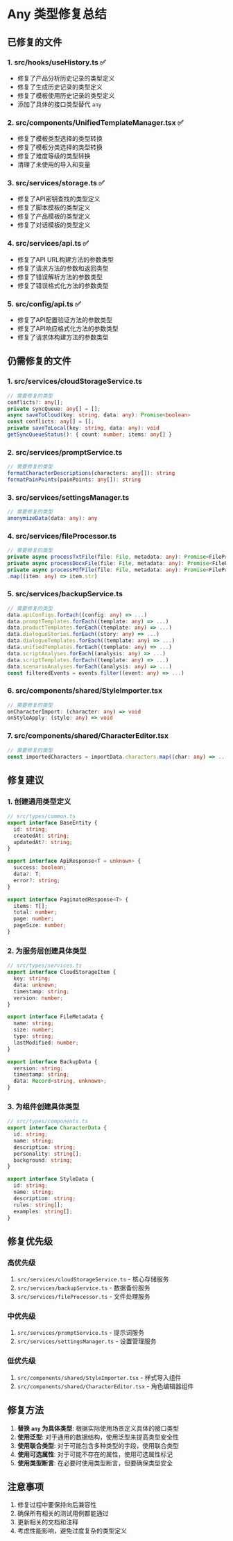 # Any 类型修复总结

## 已修复的文件

### 1. src/hooks/useHistory.ts ✅
- 修复了产品分析历史记录的类型定义
- 修复了生成历史记录的类型定义  
- 修复了模板使用历史记录的类型定义
- 添加了具体的接口类型替代 `any`

### 2. src/components/UnifiedTemplateManager.tsx ✅
- 修复了模板类型选择的类型转换
- 修复了模板分类选择的类型转换
- 修复了难度等级的类型转换
- 清理了未使用的导入和变量

### 3. src/services/storage.ts ✅
- 修复了API密钥查找的类型定义
- 修复了脚本模板的类型定义
- 修复了产品模板的类型定义
- 修复了对话模板的类型定义

### 4. src/services/api.ts ✅
- 修复了API URL构建方法的参数类型
- 修复了请求方法的参数和返回类型
- 修复了错误解析方法的参数类型
- 修复了错误格式化方法的参数类型

### 5. src/config/api.ts ✅
- 修复了API配置验证方法的参数类型
- 修复了API响应格式化方法的参数类型
- 修复了请求体构建方法的参数类型

## 仍需修复的文件

### 1. src/services/cloudStorageService.ts
```typescript
// 需要修复的类型
conflicts?: any[];
private syncQueue: any[] = [];
async saveToCloud(key: string, data: any): Promise<boolean>
const conflicts: any[] = [];
private saveToLocal(key: string, data: any): void
getSyncQueueStatus(): { count: number; items: any[] }
```

### 2. src/services/promptService.ts
```typescript
// 需要修复的类型
formatCharacterDescriptions(characters: any[]): string
formatPainPoints(painPoints: any[]): string
```

### 3. src/services/settingsManager.ts
```typescript
// 需要修复的类型
anonymizeData(data: any): any
```

### 4. src/services/fileProcessor.ts
```typescript
// 需要修复的类型
private async processTxtFile(file: File, metadata: any): Promise<FileProcessResult>
private async processDocxFile(file: File, metadata: any): Promise<FileProcessResult>
private async processPdfFile(file: File, metadata: any): Promise<FileProcessResult>
.map((item: any) => item.str)
```

### 5. src/services/backupService.ts
```typescript
// 需要修复的类型
data.apiConfigs.forEach((config: any) => ...)
data.promptTemplates.forEach((template: any) => ...)
data.productTemplates.forEach((template: any) => ...)
data.dialogueStories.forEach((story: any) => ...)
data.dialogueTemplates.forEach((template: any) => ...)
data.unifiedTemplates.forEach((template: any) => ...)
data.scriptAnalyses.forEach((analysis: any) => ...)
data.scriptTemplates.forEach((template: any) => ...)
data.scenarioAnalyses.forEach((analysis: any) => ...)
const filteredEvents = events.filter((event: any) => ...)
```

### 6. src/components/shared/StyleImporter.tsx
```typescript
// 需要修复的类型
onCharacterImport: (character: any) => void
onStyleApply: (style: any) => void
```

### 7. src/components/shared/CharacterEditor.tsx
```typescript
// 需要修复的类型
const importedCharacters = importData.characters.map((char: any) => ...)
```

## 修复建议

### 1. 创建通用类型定义
```typescript
// src/types/common.ts
export interface BaseEntity {
  id: string;
  createdAt: string;
  updatedAt?: string;
}

export interface ApiResponse<T = unknown> {
  success: boolean;
  data?: T;
  error?: string;
}

export interface PaginatedResponse<T> {
  items: T[];
  total: number;
  page: number;
  pageSize: number;
}
```

### 2. 为服务层创建具体类型
```typescript
// src/types/services.ts
export interface CloudStorageItem {
  key: string;
  data: unknown;
  timestamp: string;
  version: number;
}

export interface FileMetadata {
  name: string;
  size: number;
  type: string;
  lastModified: number;
}

export interface BackupData {
  version: string;
  timestamp: string;
  data: Record<string, unknown>;
}
```

### 3. 为组件创建具体类型
```typescript
// src/types/components.ts
export interface CharacterData {
  id: string;
  name: string;
  description: string;
  personality: string[];
  background: string;
}

export interface StyleData {
  id: string;
  name: string;
  description: string;
  rules: string[];
  examples: string[];
}
```

## 修复优先级

### 高优先级
1. `src/services/cloudStorageService.ts` - 核心存储服务
2. `src/services/backupService.ts` - 数据备份服务
3. `src/services/fileProcessor.ts` - 文件处理服务

### 中优先级
1. `src/services/promptService.ts` - 提示词服务
2. `src/services/settingsManager.ts` - 设置管理服务

### 低优先级
1. `src/components/shared/StyleImporter.tsx` - 样式导入组件
2. `src/components/shared/CharacterEditor.tsx` - 角色编辑器组件

## 修复方法

1. **替换 `any` 为具体类型**: 根据实际使用场景定义具体的接口类型
2. **使用泛型**: 对于通用的数据结构，使用泛型来提高类型安全性
3. **使用联合类型**: 对于可能包含多种类型的字段，使用联合类型
4. **使用可选属性**: 对于可能不存在的属性，使用可选属性标记
5. **使用类型断言**: 在必要时使用类型断言，但要确保类型安全

## 注意事项

1. 修复过程中要保持向后兼容性
2. 确保所有相关的测试用例都能通过
3. 更新相关的文档和注释
4. 考虑性能影响，避免过度复杂的类型定义 